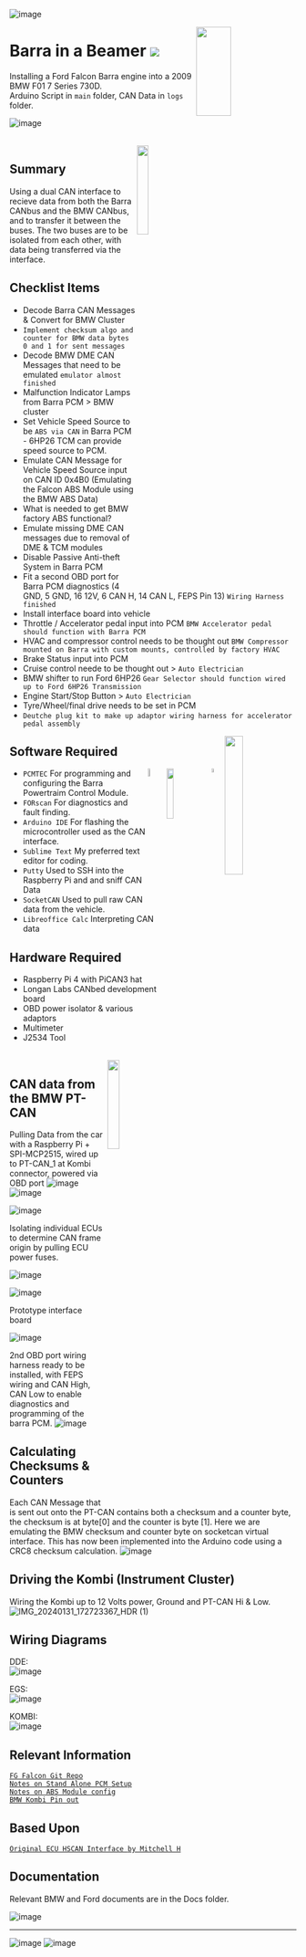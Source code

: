 
![image](https://user-images.githubusercontent.com/57064943/163714778-8598c24a-6ae2-49f6-ba4c-42de94dfa025.png)  

<img align="right" src="https://user-images.githubusercontent.com/57064943/166143780-9685fc0f-eeac-4459-9320-abc607407b39.png" height="20%" width="35%"/>

# Barra in a Beamer   <a href="https://testerpresent.com.au/"><img src="https://img.shields.io/badge/Tester Present -Specialist Automotive Solutions-blue" /></a>


Installing a Ford Falcon Barra engine into a 2009 BMW F01 7 Series 730D.  
Arduino Script in `main` folder, CAN Data in `logs` folder.  

![image](https://user-images.githubusercontent.com/57064943/163714778-8598c24a-6ae2-49f6-ba4c-42de94dfa025.png)


<br/>
<img align="right" src="https://pngimg.com/uploads/bmw/bmw_PNG99555.png" height="20%" width="20%"/>

## Summary 
Using a dual CAN interface to recieve data from both the Barra CANbus and the BMW CANbus, and to transfer it between the buses. The two buses are to be isolated from each other, with data being transferred via the interface.

## Checklist Items
- Decode Barra CAN Messages & Convert for BMW Cluster
- `Implement checksum algo and counter for BMW data bytes 0 and 1 for sent messages`
- Decode BMW DME CAN Messages that need to be emulated `emulator almost finished`
- Malfunction Indicator Lamps from Barra PCM > BMW cluster
- Set Vehicle Speed Source to be `ABS via CAN` in Barra PCM - 6HP26 TCM can provide speed source to PCM.
- Emulate CAN Message for Vehicle Speed Source input on CAN ID 0x4B0 (Emulating the Falcon ABS Module using the BMW ABS Data)
- What is needed to get BMW factory ABS functional?
- Emulate missing DME CAN messages due to removal of DME & TCM modules
- Disable Passive Anti-theft System in Barra PCM 
- Fit a second OBD port for Barra PCM diagnostics (4 GND, 5 GND, 16 12V, 6 CAN H, 14 CAN L, FEPS Pin 13) `Wiring Harness finished`  
- Install interface board into vehicle
- Throttle / Accelerator pedal input into PCM  `BMW Accelerator pedal should function with Barra PCM`
- HVAC and compressor control needs to be thought out `BMW Compressor mounted on Barra with custom mounts, controlled by factory HVAC`
- Brake Status input into PCM  
- Cruise control neede to be thought out > `Auto Electrician`
- BMW shifter to run Ford 6HP26 `Gear Selector should function wired up to Ford 6HP26 Transmission` 
- Engine Start/Stop Button  > `Auto Electrician`
- Tyre/Wheel/final drive needs to be set in PCM
- `Deutche plug kit to make up adaptor wiring harness for accelerator pedal assembly`


<img align="right" src="https://raw.githubusercontent.com/jakka351/Barra-in-a-Beamer/main/docs/received_168803406282992.jpeg" height="25%" width="25%"/>

    
## Software Required  

<IMG src="https://camo.githubusercontent.com/c3087133bc5593228778aacb47dd9c5ceccc927fef16a70adc01b5c44717ef0a/68747470733a2f2f666f727363616e2e6f72672f696d616765732f464f525363616e4c69746541707049636f6e526f756e64436f726e6572733134342e706e67" align="right" width="4%" height="4%" />   
<img align="right" src="https://user-images.githubusercontent.com/57064943/160247672-f3568ee7-4d7b-428d-b914-4894a178538a.png" height="15%" width="15%" />     
<img align="right" src="https://cdn.freebiesupply.com/logos/large/2x/arduino-logo-png-transparent.png" height="6%" width="6%" />     
 
- `PCMTEC`
  For programming and configuring the Barra Powertraim Control Module.
- `FORscan`
  For diagnostics and fault finding.
- `Arduino IDE`
  For flashing the microcontroller used as the CAN interface.
- `Sublime Text`
  My preferred text editor for coding.
- `Putty`
  Used to SSH into the Raspberry Pi and and sniff CAN Data
- `SocketCAN`
  Used to pull raw CAN data from the vehicle.
- `Libreoffice Calc`
  Interpreting CAN data


## Hardware Required
- Raspberry Pi 4 with PiCAN3 hat
- Longan Labs CANbed development board
- OBD power isolator & various adaptors
- Multimeter
- J2534 Tool

<br/>
<img src="https://user-images.githubusercontent.com/57064943/166506037-a9bc622c-e47f-4263-9ea4-74e6f24acc99.png" align="right"  height="20%" width="20%"/>

## CAN data from the BMW PT-CAN
Pulling Data from the car with a Raspberry Pi + SPI-MCP2515, wired up to PT-CAN_1 at Kombi connector, powered via OBD port
![image](https://github.com/jakka351/Barra-in-a-Beamer/assets/57064943/d7969ea6-c7de-4d09-abc5-f84470116992)
![image](https://github.com/jakka351/Barra-in-a-Beamer/assets/57064943/31ac2721-cd4f-4815-97c4-ac0c5073bd92)

![image](https://github.com/jakka351/Barra-in-a-Beamer/assets/57064943/553801b9-066b-44ef-b9cc-68381c9b85f7)

Isolating individual ECUs to determine CAN frame origin by pulling ECU power fuses.

![image](https://github.com/jakka351/Barra-in-a-Beamer/assets/57064943/73a76ba3-eaa8-41c5-bd63-7a080da7d32d)

![image](https://github.com/jakka351/Barra-in-a-Beamer/assets/57064943/6be736bd-c33c-4d51-b5e1-4b0767ca1699)

Prototype interface board

![image](https://raw.githubusercontent.com/jakka351/Barra-in-a-Beamer/main/docs/received_885704612911212.jpeg)  

2nd OBD port wiring harness ready to be installed, with FEPS wiring and CAN High, CAN Low to enable diagnostics and programming of the barra PCM.
![image](https://raw.githubusercontent.com/jakka351/Barra-in-a-Beamer/main/docs/IMG_20231113_173439.jpg) 

## Calculating Checksums & Counters 
Each CAN Message that is sent out onto the PT-CAN contains both a checksum and a counter byte, the checksum is at byte[0] and the counter is byte [1].
Here we are emulating the BMW checksum and counter byte on socketcan virtual interface. This has now been implemented into the Arduino code using a CRC8 checksum calculation.
![image](https://github.com/jakka351/Barra-in-a-Beamer/assets/57064943/1091dede-52fa-4216-9a85-5d3a112f7012)

## Driving the Kombi (Instrument Cluster)

Wiring the Kombi up to 12 Volts power, Ground and PT-CAN Hi & Low.
![IMG_20240131_172723367_HDR (1)](https://github.com/jakka351/Barra-in-a-Beamer/assets/57064943/44a7b4fb-30d3-4945-bc65-d5fe380b947b)


## Wiring Diagrams
  
DDE:  
![image](https://github.com/jakka351/Barra-in-a-Beamer/assets/57064943/cfa4b5eb-1af5-404e-871e-82fe519e42bd)  
  
EGS:  
![image](https://github.com/jakka351/Barra-in-a-Beamer/assets/57064943/f73197c8-22e8-4075-9fe0-17d1df38406e)  
  
KOMBI:  
![image](https://github.com/jakka351/Barra-in-a-Beamer/assets/57064943/4d377c31-3ac2-4301-b0ed-2087dcacb129)    

  
## Relevant Information
[`FG Falcon Git Repo`](https://github.com/jakka351/FG-Falcon)   
[`Notes on Stand Alone PCM Setup`](https://forum.pcmtec.com/topic/32-howto-run-pcm-standalone-eg-engine-swap-pats-disable-and-speed-source-setup/)    
[`Notes on ABS Module config`](https://forum.pcmtec.com/topic/872-howto-abs-reprogramming/)    
[`BMW Kombi Pin out`](https://www.bimmerfest.com/threads/730d-instrument-cluster-pinout.1459534/#post-13880013)  


## Based Upon 
[`Original ECU HSCAN Interface `](https://github.com/jakka351/FG-Falcon/blob/master/resources/software/arduino/ECU_HS_CAN_Interface.ino)[`by Mitchell H`](https://www.fordforums.com.au/member.php?u=2315299)    



## Documentation  
Relevant BMW and Ford documents are in the Docs folder.  


![image](https://github.com/jakka351/ECU_HS_CAN_INTERFACE/assets/57064943/523446c5-5c71-45b4-9ce7-ada76427206c)


***
![image](https://github.com/jakka351/FG-Falcon/assets/57064943/2c89821c-1ccc-4775-92b2-1f5cdf1de02b) ![image](https://github.com/jakka351/FG-Falcon/assets/57064943/2e2a5200-5c13-420d-99dc-9b3fc0c344f1)


